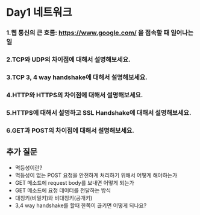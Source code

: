 # Day1 네트워크

### 1.웹 통신의 큰 흐름: https://www.google.com/ 을 접속할 때 일어나는 일


### 2.TCP와 UDP의 차이점에 대해서 설명해보세요.


### 3.TCP 3, 4 way handshake에 대해서 설명해보세요.


### 4.HTTP와 HTTPS의 차이점에 대해서 설명해보세요.


### 5.HTTPS에 대해서 설명하고 SSL Handshake에 대해서 설명해보세요.


### 6.GET과 POST의 차이점에 대해서 설명해보세요.


## 추가 질문

- 멱등성이란? 
- 멱등성이 없는 POST 요청을 안전하게 처리하기 위해서 어떻게 해야하는가
- GET 메소드에 request body를 보내면 어떻게 되는가
- GET 메소드에 요청 데이터를 전달하는 방식
- 대칭키(비밀키)와 비대칭키(공개키)
- 3,4 way handshake를 할때 한쪽이 끊키면 어떻게 되나요?
